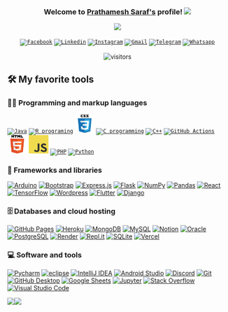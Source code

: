
<h3 align="center">
  Welcome to <a href="http://www.prathameshsaraf.in/" class="btn">Prathamesh Saraf's</a> profile!
  <img src="https://media.giphy.com/media/hvRJCLFzcasrR4ia7z/giphy.gif" width="28">
</h3>


<p align="center">
  <a href="https://github.com/PrathameshSaraf"><img src="https://readme-typing-svg.demolab.com/?lines=Full-stack%20web%20and%20app%20developer;Always%20learning%20new%20things&font=Fira%20Code&center=true&width=440&height=45&color=ff4000&vCenter=true&size=22&pause=1000"></a>
</p>
<!-- Social icons section -->
<p align="center">
  <code><a href=""><img alt="Facebook" title="Facebook" src="https://upload.wikimedia.org/wikipedia/commons/thumb/5/51/Facebook_f_logo_%282019%29.svg/2048px-Facebook_f_logo_%282019%29.svg.png" height="42" width="45"></a></code>
  <code><a href=""><img alt="Linkedin" title="Linkedin" src="https://cdn-icons-png.flaticon.com/512/174/174857.png" height="42" width="45"></a></code>
  <code><a href=""><img alt="Instagram" title="Instagram" src="https://upload.wikimedia.org/wikipedia/commons/thumb/a/a5/Instagram_icon.png/2048px-Instagram_icon.png" height="42" width="45"></a></code>
  <code><a href=""><img alt="Gmail" title="Gmail" src="https://upload.wikimedia.org/wikipedia/commons/thumb/7/7e/Gmail_icon_%282020%29.svg/2560px-Gmail_icon_%282020%29.svg.png" height="42" width="45"></a></code>
  <code><a href=""><img alt="Telegram" title="Telegram" src="https://upload.wikimedia.org/wikipedia/commons/thumb/8/82/Telegram_logo.svg/2048px-Telegram_logo.svg.png" height="42" width="45"></a></code>
  <code><a href=""><img alt="Whatsapp" title="Whatsapp" src="https://www.pngitem.com/pimgs/m/40-404856_transparent-whatsapp-icon-transparent-png-circle-logo-whatsapp.png" height="42" width="45"></a></code>
  </p>
<p align="center">
    <img align="center" alt="visitors" src="https://gpvc.arturio.dev/PrathameshSaraf">
</p>


## 🛠️ My favorite tools

### 👨‍💻 Programming and markup languages

<p>
<code><a href="https://github.com/search?q=user%3APrathameshSaraf+java"><img alt="Java" title="Java" src="https://cdn.iconscout.com/icon/free/png-256/java-60-1174953.png" height="42" width="45"></a></code>
<code><a href="https://github.com/search?q=user%3APrathameshSaraf+R"><img alt="R programing" title="R programming" src="https://upload.wikimedia.org/wikipedia/commons/thumb/1/1b/R_logo.svg/2560px-R_logo.svg.png" height="42" width="45"></a></code>
<code><a href="https://github.com/search?q=user%3APrathameshSaraf+css"><img alt="CSS 3" title="CSS 3" src="https://raw.githubusercontent.com/github/explore/80688e429a7d4ef2fca1e82350fe8e3517d3494d/topics/css/css.png" height="42" width="45"></a></code>
<code><a href="https://github.com/search?q=user%3APrathameshSaraf+C"><img alt="C programming" title="C Programming" src="https://upload.wikimedia.org/wikipedia/commons/1/19/C_Logo.png" height="42"width="45"></a></code>
<code><a href="https://github.com/search?q=user%3APrathameshSaraf+language%3C++"><img alt="C++" title="C++" src="https://upload.wikimedia.org/wikipedia/commons/thumb/1/18/ISO_C%2B%2B_Logo.svg/1822px-ISO_C%2B%2B_Logo.svg.png" height="42"width="45"></a></code>
<code><a href="https://github.com/search?q=user%3APrathameshSaraf+github"><img alt="GitHub Actions" title="GitHub Actions" src="https://avatars0.githubusercontent.com/u/44036562" height="42" width="45"></a></code>
<code><a href="https://github.com/search?q=user%3APrathameshSaraf+html"><img alt="HTML 5" title="HTML 5" src="https://raw.githubusercontent.com/github/explore/80688e429a7d4ef2fca1e82350fe8e3517d3494d/topics/html/html.png" height="42" width="45"></a></code>
<code><a href="https://github.com/search?q=user%3APrathameshSaraf+javascript"><img alt="JavaScript" title="JavaScript" src="https://raw.githubusercontent.com/github/explore/80688e429a7d4ef2fca1e82350fe8e3517d3494d/topics/javascript/javascript.png" height="42" width="45"></a></code>
<code><a href="https://github.com/search?q=user%3APrathameshSaraf+php"><img alt="PHP" title="PHP" src="https://upload.wikimedia.org/wikipedia/commons/thumb/2/27/PHP-logo.svg/2560px-PHP-logo.svg.png" height="42" width="45"></a></code>
<code><a href="https://github.com/search?q=user%3APrathameshSaraf+python"><img alt="Python" title="Python" src="https://upload.wikimedia.org/wikipedia/commons/thumb/c/c3/Python-logo-notext.svg/1869px-Python-logo-notext.svg.png" height="42" width="45"></a></code>
</p>

### 🧰 Frameworks and libraries

<p>
    <a href="#"><img alt="Arduino" src="https://img.shields.io/badge/-Arduino-00979D?logo=Arduino&logoColor=white"></a>
   <a href="#"><img alt="Bootstrap" src="https://img.shields.io/badge/Bootstrap-7952B3.svg?logo=bootstrap&logoColor=white"></a>
    <a href="#"><img alt="Express.js" src="https://img.shields.io/badge/Express.js-404d59.svg?logo=express&logoColor=white"></a>
    <a href="#"><img alt="Flask" src="https://img.shields.io/badge/Flask-000000.svg?logo=flask&logoColor=white"></a>
   <a href="#"><img alt="NumPy" src="https://img.shields.io/badge/Numpy-013243.svg?logo=numpy&logoColor=white"></a>
    <a href="#"><img alt="Pandas" src="https://img.shields.io/badge/Pandas-150458.svg?logo=pandas&logoColor=white"></a>
    <a href="#"><img alt="React" src="https://img.shields.io/badge/React-20232a.svg?logo=react&logoColor=%2361DAFB"></a>
    <a href="#"><img alt="TensorFlow" src="https://img.shields.io/badge/TensorFlow-FF6F00.svg?logo=TensorFlow&logoColor=white"></a>
    <a href="#"><img alt="Wordpress" src="https://img.shields.io/badge/Wordpress-21759B?logo=wordpress&logoColor=white"></a>
    <a href="#"><img alt="Flutter" src="https://img.shields.io/badge/-Flutter-00843A?logo=Flutter&logoColor=white"></a>
    <a href="#"><img alt="Django" src="https://img.shields.io/badge/-Django-0045896?logo=Django&logoColor=white"></a>
   </p>

### 🗄️ Databases and cloud hosting

<p>
    <a href="#"><img alt="GitHub Pages" src="https://img.shields.io/badge/GitHub%20Pages-327FC7.svg?logo=github&logoColor=white"></a>
    <a href="#"><img alt="Heroku" src="https://img.shields.io/badge/Heroku-430098.svg?logo=heroku&logoColor=white"></a>
    <a href="#"><img alt="MongoDB" src ="https://img.shields.io/badge/MongoDB-4ea94b.svg?logo=mongodb&logoColor=white"></a>
    <a href="#"><img alt="MySQL" src="https://img.shields.io/badge/MySQL-00f.svg?logo=mysql&logoColor=white"></a>
    <a href="#"><img alt="Notion" src="https://img.shields.io/badge/Notion-010101.svg?logo=notion&logoColor=white"></a>
    <a href="#"><img alt="Oracle" src ="https://img.shields.io/badge/Oracle-F00000.svg?logo=oracle&logoColor=white"></a>
    <a href="#"><img alt="PostgreSQL" src ="https://img.shields.io/badge/PostgreSQL-316192.svg?logo=postgresql&logoColor=white"></a>
    <a href="#"><img alt="Render" src="https://img.shields.io/badge/Render-00979D.svg?logo=render&logoColor=white"></a>
    <a href="#"><img alt="Repl.it" src="https://img.shields.io/badge/Repl.it-0D101E.svg?logo=Replit&logoColor=white"></a>
    <a href="#"><img alt="SQLite" src ="https://img.shields.io/badge/SQLite-07405e.svg?logo=sqlite&logoColor=white"></a>
    <a href="#"><img alt="Vercel" src="https://img.shields.io/badge/Vercel-000000.svg?logo=vercel&logoColor=white"></a>
</p>

### 💻 Software and tools

<p>
<a href="#"><img alt="Pycharm" src="https://img.shields.io/badge/Pycharm-A145F26.svg?logo=Pycharm&logoColor=white"></a>
    <a href="#"><img alt="eclipse" src="https://img.shields.io/badge/eclipse-C45626.svg?logo=Jupyter&logoColor=white"></a>
    <a href="#"><img alt="IntelliJ IDEA" src="https://img.shields.io/badge/IntelliJ IDEA-5D00FF.svg?logo=IntelliJ IDEA&logoColor=white"></a>
    <a href="#"><img alt="Android Studio" src="https://img.shields.io/badge/Android%20Studio-008678.svg?logo=android-studio&logoColor=white"></a>
    <a href="#"><img alt="Discord" src="https://img.shields.io/badge/-Discord-5865F2.svg?logo=discord&logoColor=white"></a>
    <a href="#"><img alt="Git" src="https://img.shields.io/badge/Git-F05033.svg?logo=git&logoColor=white"></a>
    <a href="#"><img alt="GitHub Desktop" src="https://img.shields.io/badge/GitHub%20Desktop-8034A9.svg?logo=github&logoColor=white"></a>
    <a href="#"><img alt="Google Sheets" src="https://img.shields.io/badge/Sheets-34A853.svg?logo=google%20sheets&logoColor=white"></a>
    <a href="#"><img alt="Jupyter" src="https://img.shields.io/badge/Jupyter-F37626.svg?logo=Jupyter&logoColor=white"></a>
    <a href="#"><img alt="Stack Overflow" src="https://img.shields.io/badge/-Stack%20Overflow-FE7A16?logo=stack-overflow&logoColor=white"></a>
    <a href="#"><img alt="Visual Studio Code" src="https://img.shields.io/badge/Visual%20Studio%20Code-0078d7.svg?logo=visual-studio-code&logoColor=white"></a>
     
</p>


<a href=""><img height="137px" src="https://github-readme-stats.vercel.app/api?username=PrathameshSaraf&hide_title=true&hide_border=true&show_icons=true&include_all_commits=true&count_private=true&line_height=21&text_color=000&icon_color=000&bg_color=0,ea6161,ffc64d,fffc4d,52fa5a&theme=graywhite" /><!-- wi*quL3fcV --><img height="137px" src="https://github-readme-stats.vercel.app/api/top-langs/?username=PrathameshSaraf&hide=html&hide_title=true&hide_border=true&layout=compact&langs_count=6&exclude_repo=comp426,Redventures-Movie-Quotes&text_color=000&icon_color=fff&bg_color=0,52fa5a,4dfcff,c64dff&theme=graywhite" /></a>
